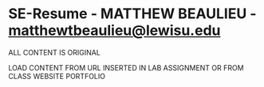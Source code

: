 # SE-Resume - MATTHEW BEAULIEU - matthewtbeaulieu@lewisu.edu 

ALL CONTENT IS ORIGINAL 

LOAD CONTENT FROM URL INSERTED IN LAB ASSIGNMENT OR FROM CLASS WEBSITE PORTFOLIO